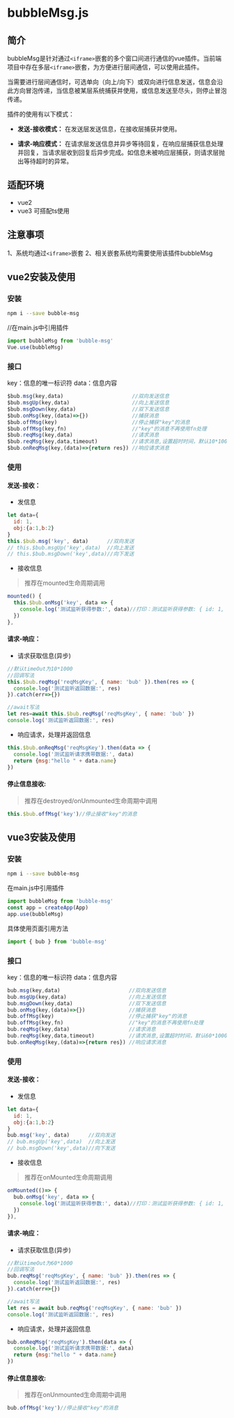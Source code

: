 # bubbleMsg.js

## 简介
bubbleMsg是针对通过`<iframe>`嵌套的多个窗口间进行通信的vue插件。当前端项目中存在多层`<iframe>`嵌套，为方便进行层间通信，可以使用此插件。


当需要进行层间通信时，可选单向（向上/向下）或双向进行信息发送，信息会沿此方向冒泡传递，当信息被某层系统捕获并使用，或信息发送至尽头，则停止冒泡传递。

插件的使用有以下模式：
- **发送-接收模式：**
  在发送层发送信息，在接收层捕获并使用。
  
- **请求-响应模式：**
  在请求层发送信息并异步等待回复，在响应层捕获信息处理并回复，当请求层收到回复后异步完成。如信息未被响应层捕获，则请求层抛出等待超时的异常。

## 适配环境
- vue2
- vue3
可搭配ts使用

## 注意事项
1、系统均通过`<iframe>`嵌套
2、相关嵌套系统均需要使用该插件bubbleMsg

## vue2安装及使用
### 安装
```bash
npm i --save bubble-msg
```
//在main.js中引用插件

```js
import bubbleMsg from 'bubble-msg'
Vue.use(bubbleMsg)
```

### 接口
key：信息的唯一标识符
data：信息内容
```js
$bub.msg(key,data)                      //双向发送信息
$bub.msgUp(key,data)                    //向上发送信息
$bub.msgDown(key,data)                  //双下发送信息
$bub.onMsg(key,(data)=>{})              //捕获消息
$bub.offMsg(key)                        //停止捕获"key"的消息
$bub.offMsg(key,fn)                     //"key"的消息不再使用fn处理
$bub.reqMsg(key,data)                   //请求消息
$bub.reqMsg(key,data,timeout)           //请求消息,设置超时时间，默认10*1000
$bub.onReqMsg(key,(data)=>{return res}) //响应请求消息
```
### 使用

#### 发送-接收：
- 发信息
```js
let data={
  id: 1,
  obj:{a:1,b:2}
}
this.$bub.msg('key', data)      //双向发送
// this.$bub.msgUp('key',data)  //向上发送
// this.$bub.msgDown('key',data)//向下发送
```

- 接收信息
> 推荐在mounted生命周期调用
```js
mounted() {
  this.$bub.onMsg('key', data => {
    console.log('测试监听获得参数:', data)//打印：测试监听获得参数: { id: 1, obj: { a: 1, b: 2 } }
  })
},

```
#### 请求-响应：
- 请求获取信息(异步)
```js
//默认timeOut为10*1000
//回调写法
this.$bub.reqMsg('reqMsgKey', { name: 'bub' }).then(res => {
  console.log('测试监听返回数据:', res)
}).catch(err=>{})

//await写法
let res=await this.$bub.reqMsg('reqMsgKey', { name: 'bub' })
console.log('测试监听返回数据:', res)
```


- 响应请求，处理并返回信息
```js
this.$bub.onReqMsg('reqMsgKey').then(data => {
  console.log('测试监听请求携带数据:', data)
  return {msg:"hello " + data.name}
})
```


#### 停止信息接收:
> 推荐在destroyed/onUnmounted生命周期中调用
```js
this.$bub.offMsg('key')//停止接收"key"的消息
```

## vue3安装及使用
### 安装
```bash
npm i --save bubble-msg
```
在main.js中引用插件
```js
import bubbleMsg from 'bubble-msg'
const app = createApp(App)
app.use(bubbleMsg)
```
具体使用页面引用方法
```js
import { bub } from 'bubble-msg'
```

### 接口
key：信息的唯一标识符
data：信息内容
```js
bub.msg(key,data)                      //双向发送信息
bub.msgUp(key,data)                    //向上发送信息
bub.msgDown(key,data)                  //双下发送信息
bub.onMsg(key,(data)=>{})              //捕获消息
bub.offMsg(key)                        //停止捕获"key"的消息
bub.offMsg(key,fn)                     //"key"的消息不再使用fn处理
bub.reqMsg(key,data)                   //请求消息
bub.reqMsg(key,data,timeout)           //请求消息,设置超时时间，默认60*1000
bub.onReqMsg(key,(data)=>{return res}) //响应请求消息
```
### 使用

#### 发送-接收：
- 发信息
```js
let data={
  id: 1,
  obj:{a:1,b:2}
}
bub.msg('key', data)      //双向发送
// bub.msgUp('key',data)  //向上发送
// bub.msgDown('key',data)//向下发送
```

- 接收信息
> 推荐在onMounted生命周期调用
```js
onMounted(()=> {
  bub.onMsg('key', data => {
    console.log('测试监听获得参数:', data)//打印：测试监听获得参数: { id: 1, obj: { a: 1, b: 2 } }
  })
}),

```
#### 请求-响应：
- 请求获取信息(异步)
```js
//默认timeOut为60*1000
//回调写法
bub.reqMsg('reqMsgKey', { name: 'bub' }).then(res => {
  console.log('测试监听返回数据:', res)
}).catch(err=>{})

//await写法
let res = await bub.reqMsg('reqMsgKey', { name: 'bub' })
console.log('测试监听返回数据:', res)
```


- 响应请求，处理并返回信息
```js
bub.onReqMsg('reqMsgKey').then(data => {
  console.log('测试监听请求携带数据:', data)
  return {msg:"hello " + data.name}
})
```


#### 停止信息接收:
> 推荐在onUnmounted生命周期中调用
```js
bub.offMsg('key')//停止接收"key"的消息
```

